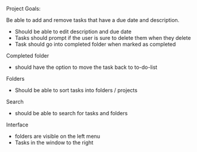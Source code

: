 Project Goals:

Be able to add and remove tasks that have a due date and description.

- Should be able to edit description and due date
- Tasks should prompt if the user is sure to delete them when they delete
- Task should go into completed folder when marked as completed

Completed folder

- should have the option to move the task back to to-do-list

Folders

- Should be able to sort tasks into folders / projects

Search

- should be able to search for tasks and folders

Interface

- folders are visible on the left menu
- Tasks in the window to the right

